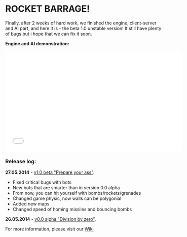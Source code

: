 # ROCKET BARRAGE!

Finally, after 2 weeks of hard work, we finished the engine, client-server and AI part, and here it is - the beta 1.0 unstable version! It still have plenty of bugs but i hope that we can fix it soon.    

**Engine and AI demonstration:**  
<iframe width="560" height="315" src="//www.youtube.com/embed/54IVAy5K0wI" frameborder="0" allowfullscreen></iframe>

### Release log:

**27.05.2014** - [v1.0 beta "Prepare your ass"](https://github.com/FalconUA/Rocket-Barrage/releases/tag/v1.0-beta).  
* Fixed critical bugs with bots  
* New bots that are smarter than in version 0.0 alpha  
* From now, you can hit yourself with bombs/rockets/grenades  
* Changed game physic, now walls can be polygonial  
* Added new maps  
* Changed speed of homing missiles and bouncing bombs  

**26.05.2014** - [v0.0 alpha "Division by zero"](https://github.com/FalconUA/Rocket-Barrage/releases/tag/v0.0-alpha).  
  
For more information, please visit our [Wiki](https://github.com/FalconUA/Rocket-Barrage/wiki)



